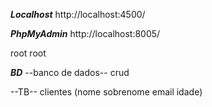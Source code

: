 ***Localhost***
http://localhost:4500/

***PhpMyAdmin***
http://localhost:8005/

root
root

***BD***
--banco de dados--
crud  

--TB--
clientes (nome 
sobrenome 
email 
idade)

